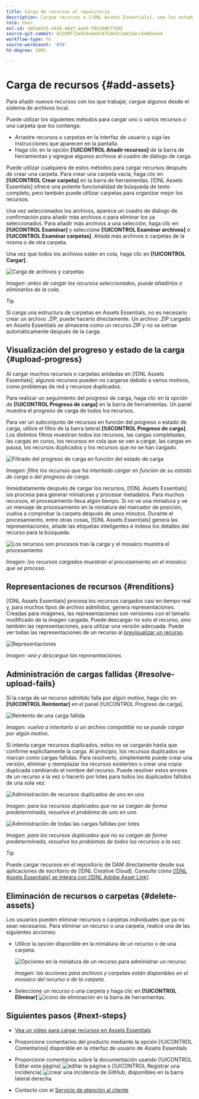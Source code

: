 ```yaml
---
title: Carga de recursos al repositorio
description: Cargue recursos a [!DNL Assets Essentials], vea los estados de carga y resuelva problemas de carga.
role: User
exl-id: a85a4455-4456-48af-aee9-f05300677605
source-git-commit: 65200f73a954e4ebf4fbd6dc3a819acc6e0beda4
workflow-type: ht
source-wordcount: '839'
ht-degree: 100%

---
```


# Carga de recursos {#add-assets}

Para añadir nuevos recursos con los que trabajar, cargue algunos desde el sistema de archivos local. <!-- TBD: Many of the [common file formats are supported](/help/using/supported-file-formats.md). -->

Puede utilizar los siguientes métodos para cargar uno o varios recursos o una carpeta que los contenga:

* Arrastre recursos o carpetas en la interfaz de usuario y siga las instrucciones que aparecen en la pantalla.
* Haga clic en la opción **[!UICONTROL Añadir recursos]** de la barra de herramientas y agregue algunos archivos al cuadro de diálogo de carga.

<!-- TBD: Update this GIF
![Asset and nested folder upload demo](assets/do-not-localize/upload-assets.gif) -->

Puede utilizar cualquiera de estos métodos para cargar recursos después de crear una carpeta. Para crear una carpeta vacía, haga clic en **[!UICONTROL Crear carpeta]** en la barra de herramientas. [!DNL Assets Essentials] ofrece una potente funcionalidad de búsqueda de texto completo, pero también puede utilizar carpetas para organizar mejor los recursos.

Una vez seleccionados los archivos, aparece un cuadro de diálogo de confirmación para añadir más archivos o para eliminar los ya seleccionados. Para añadir más archivos a una selección, haga clic en **[!UICONTROL Examinar]** y seleccione **[!UICONTROL Examinar archivos]** o **[!UICONTROL Examinar carpetas]**. Añada más archivos o carpetas de la misma o de otra carpeta.

Una vez que todos los archivos estén en cola, haga clic en **[!UICONTROL Cargar]**.

![Carga de archivos y carpetas](assets/upload-browse-files-folders.png)

*Imagen: antes de cargar los recursos seleccionados, puede añadirlos o eliminarlos de la cola.*

>[!TIP]
>
>Si carga una estructura de carpetas en Assets Essentials, no es necesario crear un archivo .ZIP, puede hacerlo directamente. Un archivo .ZIP cargado en Assets Essentials se almacena como un recurso ZIP y no se extrae automáticamente después de la carga.

## Visualización del progreso y estado de la carga {#upload-progress}

Al cargar muchos recursos o carpetas anidadas en [!DNL Assets Essentials], algunos recursos pueden no cargarse debido a varios motivos, como problemas de red y recursos duplicados.

Para realizar un seguimiento del progreso de carga, haga clic en la opción de **[!UICONTROL Progreso de carga]** en la barra de herramientas. Un panel muestra el progreso de carga de todos los recursos.

Para ver un subconjunto de recursos en función del progreso o estado de carga, utilice el filtro de la barra lateral **[!UICONTROL Progreso de carga]**. Los distintos filtros muestran todos los recursos, las cargas completadas, las cargas en curso, los recursos en cola que se van a cargar, las cargas en pausa, los recursos duplicados y los recursos que no se han cargado.

![Filtrado del progreso de carga en función del estado de carga](assets/filter-upload-progress.png)

*Imagen: filtre los recursos que ha intentado cargar en función de su estado de carga o del progreso de carga.*

Inmediatamente después de cargar los recursos, [!DNL Assets Essentials] los procesa para generar miniaturas y procesar metadatos. Para muchos recursos, el procesamiento lleva algún tiempo. Si no ve una miniatura y ve un mensaje de procesamiento en la miniatura del marcador de posición, vuelva a comprobar la carpeta después de unos minutos. Durante el procesamiento, entre otras cosas, [!DNL Assets Essentials] genera las representaciones, añade las etiquetas inteligentes e indexa los detalles del recurso para la búsqueda.

![Los recursos son procesos tras la carga y el mosaico muestra el procesamiento](assets/upload-processing.png)

*Imagen: los recursos cargados muestran el procesamiento en el mosaico que se procesa.*

## Representaciones de recursos {#renditions}

[!DNL Assets Essentials] procesa los recursos cargados casi en tiempo real y, para muchos tipos de archivo admitidos, genera representaciones. Creadas para imágenes, las representaciones son versiones con el tamaño modificado de la imagen cargada. Puede descargar no solo el recurso, sino también las representaciones, para utilizar una versión adecuada. Puede ver todas las representaciones de un recurso al [previsualizar un recurso](/help/using/navigate-view.md#preview-assets).

![Representaciones](assets/renditions-view-download.png)

*Imagen: vea y descargue las representaciones.*

## Administración de cargas fallidas {#resolve-upload-fails}

Si la carga de un recurso admitido falla por algún motivo, haga clic en **[!UICONTROL Reintentar]** en el panel [!UICONTROL Progreso de carga].

![Reintento de una carga fallida](assets/upload-retry.png)

*Imagen: vuelva a intentarlo si un archivo compatible no se puede cargar por algún motivo.*

Si intenta cargar recursos duplicados, estos no se cargarán hasta que confirme explícitamente la carga. Al principio, los recursos duplicados se marcan como cargas fallidas. Para resolverlo, simplemente puede crear una versión, eliminar y reemplazar los recursos existentes o crear una copia duplicada cambiando el nombre del recurso. Puede resolver estos errores de un recurso a la vez o hacerlo por lotes para todos los duplicados fallidos de una sola vez.

![Administración de recursos duplicados de uno en uno](assets/uploads-manage-duplicates.png)

*Imagen: para los recursos duplicados que no se cargan de forma predeterminada, resuelva el problema de uno en uno.*

![Administración de todas las cargas fallidas por lotes](assets/upload-progress-manage-failed-uploads.png)

*Imagen: para los recursos duplicados que no se cargan de forma predeterminada, resuelva los problemas de todos los recursos a la vez.*

>[!TIP]
>
>Puede cargar recursos en el repositorio de DAM directamente desde sus aplicaciones de escritorio de [!DNL Creative Cloud]. Consulte cómo [[!DNL Assets Essentials] se integra con [!DNL Adobe Asset Link]](/help/using/integration.md).

## Eliminación de recursos o carpetas {#delete-assets}

Los usuarios pueden eliminar recursos o carpetas individuales que ya no sean necesarios. Para eliminar un recurso o una carpeta, realice una de las siguientes acciones:

* Utilice la opción disponible en la miniatura de un recurso o de una carpeta.

  ![Opciones en la miniatura de un recurso para administrar un recurso](assets/options-on-thumbnail.png)

  *Imagen: las acciones para archivos y carpetas están disponibles en el mosaico del recurso o de la carpeta.*

* Seleccione un recurso o una carpeta y haga clic en **[!UICONTROL Eliminar]** ![icono de eliminación](assets/do-not-localize/delete-icon.png) en la barra de herramientas.

## Siguientes pasos {#next-steps}

* [Vea un vídeo para cargar recursos en Assets Essentials](https://experienceleague.adobe.com/docs/experience-manager-learn/assets-essentials/basics/creating.html?lang=es)

* Proporcione comentarios del producto mediante la opción [!UICONTROL Comentarios] disponible en la interfaz de usuario de Assets Essentials

* Proporcione comentarios sobre la documentación usando [!UICONTROL Editar esta página] ![editar la página](assets/do-not-localize/edit-page.png) o [!UICONTROL Registrar una incidencia] ![crear una incidencia de GitHub](assets/do-not-localize/github-issue.png), disponibles en la barra lateral derecha

* Contacto con el [Servicio de atención al cliente](https://experienceleague.adobe.com/?support-solution=General&amp;lang=es#support)
